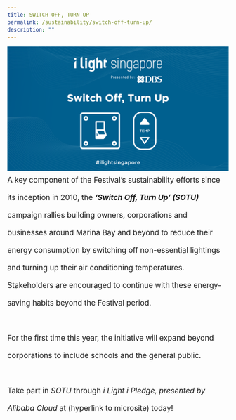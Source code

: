 ```yaml
---
title: SWITCH OFF, TURN UP
permalink: /sustainability/switch-off-turn-up/
description: ""
---
```

<img src="/images/Sustainability/ilight%20switch%20off%20turn%20up%20(1)-03.png" align="left">
<p style="font-size:17px; line-height:40px">A key component of the Festival’s sustainability efforts since its inception in 2010, the <b><i>‘Switch Off, Turn Up’ (SOTU)</i></b> campaign rallies building owners, corporations and businesses around Marina Bay and beyond to reduce their energy consumption by switching off non-essential lightings and turning up their air conditioning temperatures. Stakeholders are encouraged to continue with these energy-saving habits beyond the Festival period.
<br><br>
For the first time this year, the initiative will expand beyond corporations to include schools and the general public. 
<br><br>
Take part in <i>SOTU</i> through <i>i Light i Pledge, presented by Alibaba Cloud</i> at (hyperlink to microsite) today!
</p>